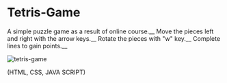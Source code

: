 # Tetris-Game

A simple puzzle game as a result of online course.__
Move the pieces left and right with the arrow keys.__
Rotate the pieces with "w" key.__
Complete lines to gain points.__

![tetris-game](https://user-images.githubusercontent.com/37555980/45969731-db9afc80-c034-11e8-94a3-8ffac1319664.jpg)

(HTML, CSS, JAVA SCRIPT)
